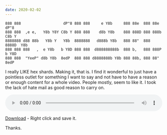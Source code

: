 ```yaml
---
date: 2020-02-02
---
```

	888 888                   dP"8 888 888     e Y8b     888 88e  888 88e    dP"8
	888 888  ,e e,   Y8b Y8Y C8b Y 888 888    d8b Y8b    888 888D 888 888b  C8b Y
	8888888 d88 88b   Y8b Y   Y8b  8888888   d888b Y8b   888 88"  888 8888D  Y8b
	888 888 888   ,  e Y8b   b Y8D 888 888  d888888888b  888 b,   888 888P  b Y8D
	888 888  "YeeP" d8b Y8b  8edP  888 888 d8888888b Y8b 888 88b, 888 88"   8edP

I really LIKE hex shards. Making it, that is. I find it wonderful to just have a pointless outlet for something I want to say and not have to have a reason or enough content for a whole video. People mostly, seem to like it. I took the lack of hate mail as good reason to carry on.

<audio controls style="width:100%;">
<source src="http://hexdsl.co.uk/hexshards/HexShard_02-02-2020.mp3" type="audio/mpeg"></source>
Your browser does not support the audio element.
</audio>

[Download](http://hexdsl.co.uk/hexshards/HexShard_02-02-2020.mp3) - Right click and save it.

Thanks.

